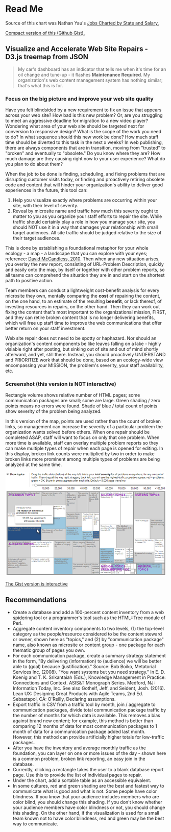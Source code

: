 # Read Me

Source of this chart was Nathan Yau's [Jobs Charted by State and Salary.](http://flowingdata.com/2014/07/02/jobs-charted-by-state-and-salary/)

[Compact version of this (Github Gist).](http://bl.ocks.org/wendlingd/af1e751e97c5211ff11277c985e5e642)

## Visualize and Accelerate Web Site Repairs - D3.js treemap from JSON

> My car's dashboard has an indicator that tells me when it's time for an oil change and tune-up - it flashes **Maintenance Required**. My organization's web content management system has nothing similar; that's what this is for.


### Focus on the big picture and improve your web site quality

Have you felt blindsided by a new requirement to fix an issue that appears across your web site? How bad is this new problem? Or, are you struggling to meet an aggressive deadline for migration to a new video player? Wondering what area of your web site should be targeted next for conversion to responsive design? What is the scope of the work you need to do? In what sequence should this new work be done? How much staff time should be diverted to this task in the next x weeks? In web publishing, there are always components that are in transition, moving from "trusted" to "broken" and eventually to "obsolete." Do you know where they are? How much damage are they causing right now to your user experience? What do you plan to do about them?

When the job to be done is finding, scheduling, and fixing problems that are disrupting customer visits today, or finding and proactively retiring obsolete code and content that will hinder your organization's ability to deliver good experiences in the future, this tool can:

1. Help you visualize exactly where problems are occurring within your site, with their level of severity.
2. Reveal by microsite name and traffic how much this severity ought to matter to you as you organize your staff efforts to repair the site. While traffic should certainly play a role in how you manage your site, you should NOT use it in a way that damages your relationship with small target audiences. All site traffic should be judged relative to the size of their target audiences.

This is done by establishing a foundational metaphor for your whole ecology - a map - a landscape that you can explore with your eyes; reference: [David McCandless, 2010](https://www.youtube.com/watch?v=5Zg-C8AAIGg). Then when any new situation arises, you overlay the new report, consisting of URL-Problem Description, quickly and easily onto the map, by itself or together with other problem reports, so all teams can comprehend the situation they are in and start on the shortest path to positive action.

Team members can conduct a lightweight cost-benefit analysis for every microsite they own, mentally comparing the **cost** of repairing the content, on the one hand, to an estimate of the resulting **benefit**, or lack thereof, of investing resources in repairs, on the other hand. Then they can work out fixing the content that's most important to the organizational mission, FIRST, and they can retire broken content that is no longer delivering benefits, which will free up staff time to improve the web communications that offer better return on your staff investment.

Web site repair does not need to be spotty or haphazard. Nor should an organization's content components be like leaves falling on a lake - highly visiable right after posting, but sinking out of site and out of mind shortly afterward, and yet, still there. Instead, you should proactively UNDERSTAND and PRIORITIZE work that should be done, based on an ecology-wide view encompassing your MISSION, the problem's severity, your staff availability, etc.


### Screenshot (this version is NOT interactive)

Rectangle volume shows relative number of HTML pages; some communication packages are small; some are large. Green shading / zero points means no errors were found. Shade of blue / total count of points show severity of the problem being analyzed. 

In this version of the map, points are used rather than the count of broken links, so management can increase the severity of a particular problem the organization wants solved before others. When one repair should be completed ASAP, staff will want to focus on only that one problem. When more time is available, staff can overlay multiple problem reports so they can make multiple types of repair when each page is opened for editing. In this display, broken link counts were multiplied by two in order to make broken links more prominent among multiple types of problems are being analyzed at the same time.

![screensot](treemap.png)

[The Gist version is interactive](http://bl.ocks.org/wendlingd/af1e751e97c5211ff11277c985e5e642)

## Recommendations

- Create a database and add a 100-percent content inventory from a web spidering tool or a programmer's tool such as the HTML::Tree module of Perl.
- Aggregate content inventory components to two levels, (1) the top-level category as the people/resource considered to be the content steward or owner, shown here as "topics," and (2) by "communication package" name, also known as microsite or content group - one package for each thematic group of pages you own.
- For each communication package, create a summary strategy statement in the form, "By delivering (information) to (audience) we will be better able to (goal) because (justification)." Source: Bob Boiko, Metatorial Services Inc. (2008). "You want systems but you need strategy." In E. D. Koenig and T. K. Srikantaiah (Eds.), Knowledge Management in Practice: Connections and Context. ASIS&T Monograph Series. Medford, NJ: Information Today, Inc. See also Gothelf, Jeff, and Seident, Josh. (2016). Lean UX: Designing Great Products with Agile Teams, 2nd Ed. Sebastapol, CA: O'Reilly, Declaring assumptions.
- Export traffic in CSV from a traffic tool by month, join / aggregate to communication packages, divide total communication package traffic by the number of months for which data is available. This removes a bias against brand new content; for example, this method is better than comparing 12 months of data for most communication packages to 1 month of data for a communication package added last month. However, this method can provide artificially higher totals for low-traffic packages.
- After you have the inventory and average monthly traffic as the foundation, you can layer on one or more issues of the day - shown here is a common problem, broken link reporting, an easy join in the database.
- Currently, clicking a rectangle takes the user to a blank database report page. Use this to provide the list of individual pages to repair.
- Under the chart, add a sortable table as an accessible equivalent.
- In some cultures, red and green shading are the best and fastest way to communicate what is good and what is not. Some people have color blindness. If you know that your audience includes members who are color blind, you should change this shading. If you don't know whether your audience members have color blindness or not, you should change this shading. On the other hand, if the visualization is used for a small team known not to have color blindness, red and green may be the best way to communicate.
